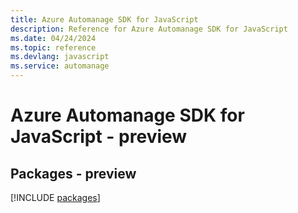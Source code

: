 ```yaml
---
title: Azure Automanage SDK for JavaScript
description: Reference for Azure Automanage SDK for JavaScript
ms.date: 04/24/2024
ms.topic: reference
ms.devlang: javascript
ms.service: automanage
---
```

# Azure Automanage SDK for JavaScript - preview
## Packages - preview
[!INCLUDE [packages](automanage-index.md)]